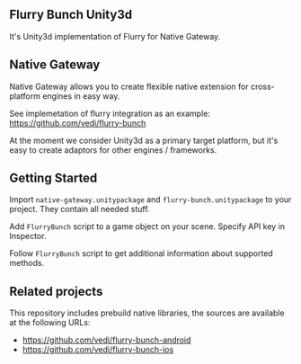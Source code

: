Flurry Bunch Unity3d
---

It's Unity3d implementation of Flurry for Native Gateway.

Native Gateway
---

Native Gateway allows you to create flexible native extension for cross-platform engines in easy way.

See implemetation of flurry integration as an example: https://github.com/vedi/flurry-bunch

At the moment we consider Unity3d as a primary target platform, but it's easy to create adaptors for other engines / frameworks.

Getting Started
---

Import `native-gateway.unitypackage` and `flurry-bunch.unitypackage` to your project. They contain all needed stuff.

Add `FlurryBunch` script to a game object on your scene. Specify API key in Inspector.

Follow `FlurryBunch` script to get additional information about supported methods.

Related projects
---

This repository includes prebuild native libraries, the sources are available at the following URLs:

* https://github.com/vedi/flurry-bunch-android
* https://github.com/vedi/flurry-bunch-ios
